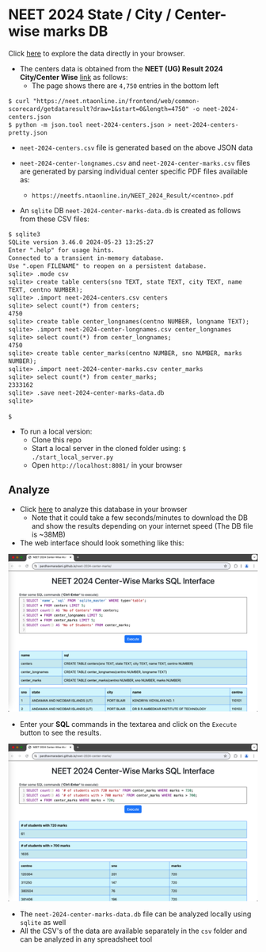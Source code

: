 # NEET 2024 State / City / Center-wise marks DB

Click [here](https://pardhavmaradani.github.io/neet-2024-center-marks/) to explore the data directly in your browser.

- The centers data is obtained from the **NEET (UG) Result 2024 City/Center Wise** [link](https://neet.ntaonline.in/frontend/web/common-scorecard/index) as follows:
  - The page shows there are `4,750` entries in the bottom left

```
$ curl "https://neet.ntaonline.in/frontend/web/common-scorecard/getdataresult?draw=1&start=0&length=4750" -o neet-2024-centers.json
$ python -m json.tool neet-2024-centers.json > neet-2024-centers-pretty.json
```

- `neet-2024-centers.csv` file is generated based on the above JSON data
- `neet-2024-center-longnames.csv` and `neet-2024-center-marks.csv` files are generated by parsing individual center specific PDF files available as:
  - `https://neetfs.ntaonline.in/NEET_2024_Result/<centno>.pdf`

- An `sqlite` DB `neet-2024-center-marks-data.db` is created as follows from these CSV files:

```
$ sqlite3
SQLite version 3.46.0 2024-05-23 13:25:27
Enter ".help" for usage hints.
Connected to a transient in-memory database.
Use ".open FILENAME" to reopen on a persistent database.
sqlite> .mode csv
sqlite> create table centers(sno TEXT, state TEXT, city TEXT, name TEXT, centno NUMBER);
sqlite> .import neet-2024-centers.csv centers
sqlite> select count(*) from centers;
4750
sqlite> create table center_longnames(centno NUMBER, longname TEXT);
sqlite> .import neet-2024-center-longnames.csv center_longnames
sqlite> select count(*) from center_longnames;
4750
sqlite> create table center_marks(centno NUMBER, sno NUMBER, marks NUMBER);
sqlite> .import neet-2024-center-marks.csv center_marks
sqlite> select count(*) from center_marks;
2333162
sqlite> .save neet-2024-center-marks-data.db
sqlite> 

$
```

- To run a local version:
  - Clone this repo
  - Start a local server in the cloned folder using: `$ ./start_local_server.py`
  - Open `http://localhost:8081/` in your browser

## Analyze

- Click [here](https://pardhavmaradani.github.io/neet-2024-center-marks/) to analyze this database in your browser
  - Note that it could take a few seconds/minutes to download the DB and show the results depending on your internet speed (The DB file is ~38MB)
- The web interface should look something like this:

![NEET 2024 Center-Wise marks SQL Web Interface](images/neet-2024-center-marks-sample1.png)

- Enter your **SQL** commands in the textarea and click on the `Execute` button to see the results.

![NEET 2024 Center-Wise marks SQL Web Interface](images/neet-2024-center-marks-sample2.png)

- The `neet-2024-center-marks-data.db` file can be analyzed locally using `sqlite` as well
- All the CSV's of the data are available separately in the `csv` folder and can be analyzed in any spreadsheet tool

